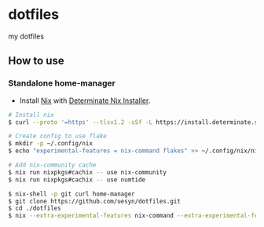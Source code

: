 # dotfiles

my dotfiles

## How to use

### Standalone home-manager

- Install [Nix](https://nixos.org/) with [Determinate Nix Installer](https://zero-to-nix.com/concepts/nix-installer).

```sh
# Install nix
$ curl --proto '=https' --tlsv1.2 -sSf -L https://install.determinate.systems/nix | sh -s -- install --no-confirm

# Create config to use flake
$ mkdir -p ~/.config/nix
$ echo "experimental-features = nix-command flakes" >> ~/.config/nix/nix.conf

# Add nix-community cache
$ nix run nixpkgs#cachix -- use nix-community
$ nix run nixpkgs#cachix -- use numtide
```

```sh
$ nix-shell -p git curl home-manager
$ git clone https://github.com/uesyn/dotfiles.git
$ cd ./dotfiles
$ nix --extra-experimental-features nix-command --extra-experimental-features flakes run .#hm
```
